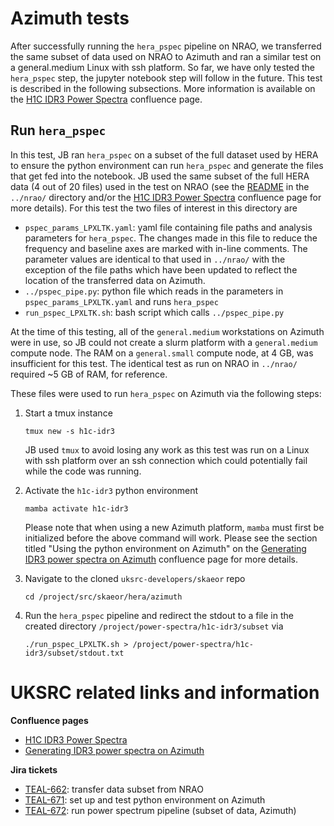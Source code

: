 # Azimuth tests

After successfully running the `hera_pspec` pipeline on NRAO, we transferred the same subset of data used on NRAO to Azimuth and ran a similar test on a general.medium Linux with ssh platform.  So far, we have only tested the `hera_pspec` step, the jupyter notebook step will follow in the future.  This test is described in the following subsections.  More information is available on the [H1C IDR3 Power Spectra](https://confluence.skatelescope.org/display/SRCSC/H1C+IDR3+Power+Spectra) confluence page.

## Run `hera_pspec`

In this test, JB ran `hera_pspec` on a subset of the full dataset used by HERA to ensure the python environment can run `hera_pspec` and generate the files that get fed into the notebook.  JB used the same subset of the full HERA data (4 out of 20 files) used in the test on NRAO (see the [README](https://github.com/uksrc-developers/skaeor/blob/main/hera/nrao/README.md) in the `../nrao/` directory and/or the [H1C IDR3 Power Spectra](https://confluence.skatelescope.org/display/SRCSC/H1C+IDR3+Power+Spectra) confluence page for more details).  For this test the two files of interest in this directory are

- `pspec_params_LPXLTK.yaml`: yaml file containing file paths and analysis parameters for `hera_pspec`.  The changes made in this file to reduce the frequency and baseline axes are marked with in-line comments.  The parameter values are identical to that used in `../nrao/` with the exception of the file paths which have been updated to reflect the location of the transferred data on Azimuth.
- `../pspec_pipe.py`: python file which reads in the parameters in `pspec_params_LPXLTK.yaml` and runs `hera_pspec`
- `run_pspec_LPXLTK.sh`: bash script which calls `../pspec_pipe.py`

At the time of this testing, all of the `general.medium` workstations on Azimuth were in use, so JB could not create a slurm platform with a `general.medium` compute node.  The RAM on a `general.small` compute node, at 4 GB, was insufficient for this test.  The identical test as run on NRAO in `../nrao/` required ~5 GB of RAM, for reference.

These files were used to run `hera_pspec` on Azimuth via the following steps: 

1. Start a tmux instance
    ```
    tmux new -s h1c-idr3
    ```
    JB used `tmux` to avoid losing any work as this test was run on a Linux with ssh platform over an ssh connection which could potentially fail while the code was running.

2. Activate the `h1c-idr3` python environment
    ```
    mamba activate h1c-idr3
    ```
    Please note that when using a new Azimuth platform, `mamba` must first be initialized before the above command will work. 
 Please see the section titled "Using the python environment on Azimuth" on the [Generating IDR3 power spectra on Azimuth](https://confluence.skatelescope.org/display/SRCSC/Generating+IDR3+power+spectra+on+Azimuth) confluence page for more details.

3. Navigate to the cloned `uksrc-developers/skaeor` repo
    ```
    cd /project/src/skaeor/hera/azimuth
    ```

4. Run the `hera_pspec` pipeline and redirect the stdout to a file in the created directory `/project/power-spectra/h1c-idr3/subset` via
    ```
    ./run_pspec_LPXLTK.sh > /project/power-spectra/h1c-idr3/subset/stdout.txt
    ```

# UKSRC related links and information

**Confluence pages**

- [H1C IDR3 Power Spectra](https://confluence.skatelescope.org/display/SRCSC/H1C+IDR3+Power+Spectra)
- [Generating IDR3 power spectra on Azimuth](https://confluence.skatelescope.org/display/SRCSC/Generating+IDR3+power+spectra+on+Azimuth)

**Jira tickets**

- [TEAL-662](https://jira.skatelescope.org/browse/TEAL-662): transfer data subset from NRAO
- [TEAL-671](https://jira.skatelescope.org/browse/TEAL-671): set up and test python environment on Azimuth
- [TEAL-672](https://jira.skatelescope.org/browse/TEAL-672): run power spectrum pipeline (subset of data, Azimuth)
